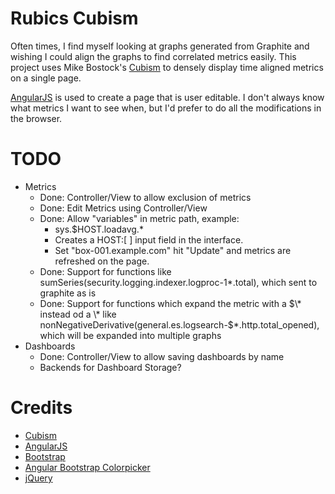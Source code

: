 # Rubics Cubism #

Often times, I find myself looking at graphs generated from Graphite and
wishing I could align the graphs to find correlated metrics easily.  This
project uses Mike Bostock's [Cubism](https://square.github.io/cubism/) to
densely display time aligned metrics on a single page.

[AngularJS](http://angularjs.org) is used to create a page that is user
editable.  I don't always know what metrics I want to see when, but I'd prefer
to do all the modifications in the browser.

# TODO #

* Metrics
  * Done: Controller/View to allow exclusion of metrics
  * Done: Edit Metrics using Controller/View
  * Done: Allow "variables" in metric path, example:
    * sys.$HOST.loadavg.\*
    * Creates a HOST:[     ] input field in the interface.
    * Set "box-001.example.com" hit "Update" and metrics
      are refreshed on the page.
  * Done: Support for functions like sumSeries(security.logging.indexer.logproc-1\*.total), which sent to graphite as is
  * Done: Support for functions which expand the metric with a $\* instead od a \* like nonNegativeDerivative(general.es.logsearch-$\*.http.total_opened), which will be expanded into multiple graphs
* Dashboards
  * Done: Controller/View to allow saving dashboards by name
  * Backends for Dashboard Storage?

# Credits #
 * [Cubism](https://square.github.io/cubism/)
 * [AngularJS](http://angularjs.org)
 * [Bootstrap](http://getbootstrap.com)
 * [Angular Bootstrap Colorpicker](https://github.com/buberdds/angular-bootstrap-colorpicker)
 * [jQuery](http://jquery.org)

